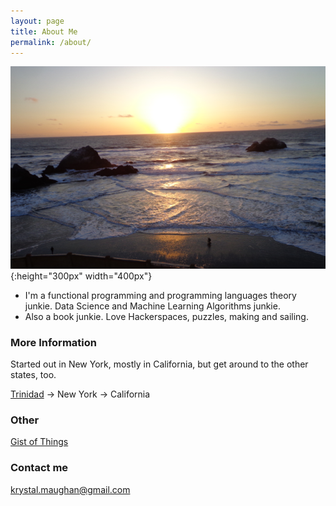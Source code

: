 ```yaml
---
layout: page
title: About Me
permalink: /about/
---
```

![beach](/images/beach.png){:height="300px" width="400px"}






- I'm a functional programming and programming languages theory junkie. Data Science and Machine Learning Algorithms junkie.
- Also a book junkie. Love Hackerspaces, puzzles, making and sailing. 





### More Information

Started out in New York, mostly in California, but get around to the other states, too.


[Trinidad](https://en.wikipedia.org/wiki/Trinidad_and_Tobago) -> New York -> California

### Other 

[Gist of Things](https://gist.github.com/kammitama5/5ad1bee73a6dea3e5e0f081a9a14b9f8)

### Contact me

[krystal.maughan@gmail.com](mailto:email@domain.com)
